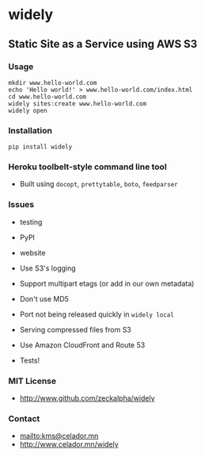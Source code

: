 # widely
## Static Site as a Service using AWS S3

### Usage

~~~~
mkdir www.hello-world.com
echo 'Hello world!' > www.hello-world.com/index.html
cd www.hello-world.com
widely sites:create www.hello-world.com
widely open
~~~~


### Installation

~~~~
pip install widely
~~~~


### Heroku toolbelt-style command line tool

- Built using `docopt`, `prettytable`, `boto`, `feedparser`


### Issues

- testing
- PyPI
- website

- Use S3's logging
- Support multipart etags (or add in our own metadata)
- Don't use MD5
- Port not being released quickly in `widely local`
- Serving compressed files from S3
- Use Amazon CloudFront and Route 53
- Tests!


### MIT License

- <http://www.github.com/zeckalpha/widely>


### Contact

- <mailto:kms@celador.mn>
- <http://www.celador.mn/widely>

